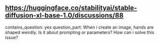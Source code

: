 ## https://huggingface.co/stabilityai/stable-diffusion-xl-base-1.0/discussions/88

contains_question: yes
question_part: When i create an image, hands are shaped weirdly. Is it about prompting or parameters? How can i solve this issue?